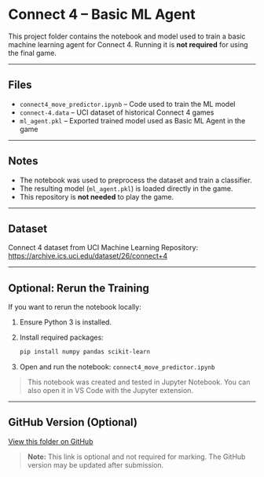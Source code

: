 # Connect 4 – Basic ML Agent

This project folder contains the notebook and model used to train a basic machine learning agent for Connect 4. Running it is **not required** for using the final game.

---

## Files

- `connect4_move_predictor.ipynb` – Code used to train the ML model  
- `connect-4.data` – UCI dataset of historical Connect 4 games
- `ml_agent.pkl` – Exported trained model used as Basic ML Agent in the game

---

## Notes

- The notebook was used to preprocess the dataset and train a classifier.
- The resulting model (`ml_agent.pkl`) is loaded directly in the game.
- This repository is **not needed** to play the game.

---

## Dataset
Connect 4 dataset from UCI Machine Learning Repository:
https://archive.ics.uci.edu/dataset/26/connect+4
 
---

## Optional: Rerun the Training

If you want to rerun the notebook locally:

1. Ensure Python 3 is installed.
2. Install required packages:

   ```bash
   pip install numpy pandas scikit-learn
   ```
3. Open and run the notebook: `connect4_move_predictor.ipynb`
> This notebook was created and tested in Jupyter Notebook. You can also open it in VS Code with the Jupyter extension.

---

## GitHub Version (Optional)

[View this folder on GitHub](https://github.com/Shelly855/connect4-basic-ml-agent)  
> **Note:** This link is optional and not required for marking. The GitHub version may be updated after submission.
